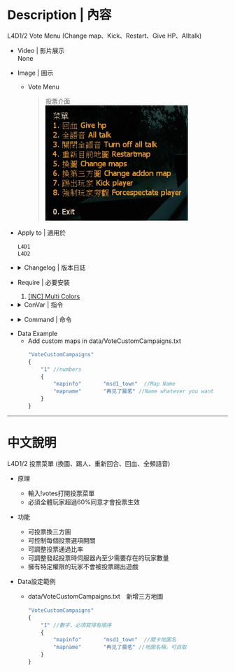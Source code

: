 
# Description | 內容
L4D1/2 Vote Menu (Change map、Kick、Restart、Give HP、Alltalk)

* Video | 影片展示
<br/>None

* Image | 圖示
	* Vote Menu
        > 投票介面
	    <br/>![l4d_votes_5_1](image/l4d_votes_5_1.jpg)

* Apply to | 適用於
    ```
    L4D1
    L4D2
    ```

* <details><summary>Changelog | 版本日誌</summary>

	* v6.0 (2022-12-5)
        * Remake Code
        * Changes to fix warnings when compiling on SourceMod 1.11.
        * Fix errors

	* v1.0
        * Initial Release
</details>

* Require | 必要安裝
	1. [[INC] Multi Colors](https://github.com/fbef0102/L4D1_2-Plugins/releases/tag/Multi-Colors)

* <details><summary>ConVar | 指令</summary>

	* cfg\sourcemod\l4d_votes_5.cfg
		```php
        // 0=Off, 1=On this plugin
        l4d_Votens "1"

        // If 1, Enable All Talk Off Vote.
        l4d_Votensalltalk2ED "1"

        // If 1, Enable All Talk On Vote.
        l4d_VotensalltalkED "1"

        // If 1, Enable Give HP Vote.
        l4d_VotenshpED "1"

        // If 1, Enable Change Custom Map Vote.
        l4d_Votensmap2ED "1"

        // If 1, Enable Change Value Map Vote.
        l4d_VotensmapED "1"

        // If 1, Enable Restart Current Map Vote.
        l4d_VotensrestartmapED "1"

        // If 1, Enable ForceSpectate Player Vote.
        l4d_VotesForceSpectateED "1"

        // If 1, Enable Kick Player Vote.
        l4d_VotesKickED "1"

        // Players with these flags have kick immune. (Empty = Everyone, -1: Nobody)
        l4d_VotesKick_immue_access_flag "z"

        // Minimum # of players in game to start the vote
        sm_vote_player_limit "2"

        // pass vote percentage.
        sm_votes_s "0.60"
		```
</details>

* <details><summary>Command | 命令</summary>

	* **Open Vote Menu**
        ```php
        sm_votes
        sm_callvote
        sm_callvotes
        ```
    
	* **Restart current level (Adm Required: ADMFLAG_CHANGEMAP)**
        ```php
        sm_restartmap
        ```
</details>

* Data Example
	* Add custom maps in data/VoteCustomCampaigns.txt
        ```php
        "VoteCustomCampaigns"
        {
            "1" //numbers
            {
                "mapinfo"		"msd1_town"  //Map Name
                "mapname"		"再见了晨茗" //Name whatever you want
            }
        }
        ```

- - - -
# 中文說明
L4D1/2 投票菜單 (換圖、踢人、重新回合、回血、全頻語音)

* 原理
    * 輸入!votes打開投票菜單
    * 必須全體玩家超過60%同意才會投票生效

* 功能
    * 可投票換三方圖
    * 可控制每個投票選項開關
    * 可調整投票通過比率
    * 可調整發起投票時伺服器內至少需要存在的玩家數量
    * 擁有特定權限的玩家不會被投票踢出遊戲

* Data設定範例
	* data/VoteCustomCampaigns.txt　新增三方地圖
        ```php
        "VoteCustomCampaigns"
        {
            "1" //數字，必須寫得有順序
            {
                "mapinfo"		"msd1_town"  //關卡地圖名
                "mapname"		"再见了晨茗" //地圖名稱，可自取
            }
        }
        ```